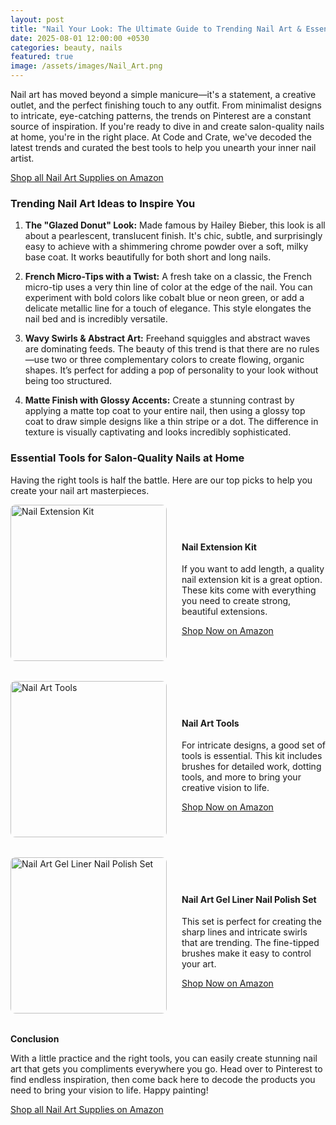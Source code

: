 ```yaml
---
layout: post
title: "Nail Your Look: The Ultimate Guide to Trending Nail Art & Essential Tools"
date: 2025-08-01 12:00:00 +0530
categories: beauty, nails
featured: true
image: /assets/images/Nail_Art.png
---
```


Nail art has moved beyond a simple manicure—it's a statement, a creative outlet, and the perfect finishing touch to any outfit. From minimalist designs to intricate, eye-catching patterns, the trends on Pinterest are a constant source of inspiration. If you're ready to dive in and create salon-quality nails at home, you're in the right place. At Code and Crate, we've decoded the latest trends and curated the best tools to help you unearth your inner nail artist.

<div class="text-center my-4">
  <a href="https://amzn.to/46Ch3RH" class="btn btn-primary btn-lg">Shop all Nail Art Supplies on Amazon</a>
</div>

### **Trending Nail Art Ideas to Inspire You**

1.  **The "Glazed Donut" Look:** Made famous by Hailey Bieber, this look is all about a pearlescent, translucent finish. It's chic, subtle, and surprisingly easy to achieve with a shimmering chrome powder over a soft, milky base coat. It works beautifully for both short and long nails.
   
2.  **French Micro-Tips with a Twist:** A fresh take on a classic, the French micro-tip uses a very thin line of color at the edge of the nail. You can experiment with bold colors like cobalt blue or neon green, or add a delicate metallic line for a touch of elegance. This style elongates the nail bed and is incredibly versatile.

3.  **Wavy Swirls & Abstract Art:** Freehand squiggles and abstract waves are dominating feeds. The beauty of this trend is that there are no rules—use two or three complementary colors to create flowing, organic shapes. It’s perfect for adding a pop of personality to your look without being too structured.

4.  **Matte Finish with Glossy Accents:** Create a stunning contrast by applying a matte top coat to your entire nail, then using a glossy top coat to draw simple designs like a thin stripe or a dot. The difference in texture is visually captivating and looks incredibly sophisticated.

### **Essential Tools for Salon-Quality Nails at Home**

Having the right tools is half the battle. Here are our top picks to help you create your nail art masterpieces.

<div style="display: flex; align-items: center; margin-bottom: 2rem;">
  <img src="{{ site.baseurl }}/assets/images/products/Nail_Extension.png" alt="Nail Extension Kit" style="width: 250px; height: auto; margin-right: 1.5rem; border-radius: 8px;">
  <div>
    <h4>Nail Extension Kit</h4>
    <p>If you want to add length, a quality nail extension kit is a great option. These kits come with everything you need to create strong, beautiful extensions.</p>
    <a href="https://amzn.to/4ohpckW" class="btn btn-primary">Shop Now on Amazon</a>
  </div>
</div>

<div style="display: flex; align-items: center; margin-bottom: 2rem;">
  <img src="{{ site.baseurl }}/assets/images/products/Nail_Tool.png" alt="Nail Art Tools" style="width: 250px; height: auto; margin-right: 1.5rem; border-radius: 8px;">
  <div>
    <h4>Nail Art Tools</h4>
    <p>For intricate designs, a good set of tools is essential. This kit includes brushes for detailed work, dotting tools, and more to bring your creative vision to life.</p>
    <a href="https://amzn.to/4mHn5Wb" class="btn btn-primary">Shop Now on Amazon</a>
  </div>
</div>

<div style="display: flex; align-items: center; margin-bottom: 2rem;">
  <img src="{{ site.baseurl }}/assets/images/products/Nail_Polish_Set.png" alt="Nail Art Gel Liner Nail Polish Set" style="width: 250px; height: auto; margin-right: 1.5rem; border-radius: 8px;">
  <div>
    <h4>Nail Art Gel Liner Nail Polish Set</h4>
    <p>This set is perfect for creating the sharp lines and intricate swirls that are trending. The fine-tipped brushes make it easy to control your art.</p>
    <a href="https://amzn.to/4lWX0Cs" class="btn btn-primary">Shop Now on Amazon</a>
  </div>
</div>

**Conclusion**

With a little practice and the right tools, you can easily create stunning nail art that gets you compliments everywhere you go. Head over to Pinterest to find endless inspiration, then come back here to decode the products you need to bring your vision to life. Happy painting!

<div class="text-center my-4">
  <a href="https://amzn.to/46Ch3RH" class="btn btn-primary btn-lg">Shop all Nail Art Supplies on Amazon</a>
</div>
